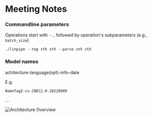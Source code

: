 # Meeting Notes

### Commandline parameters

Operations start with `--`, followed by operation's subparameters (e.g.,
`batch_size`)

```
./linpipe --tag sth sth --parse sth sth
```

### Model names

achitecture-language(opt)-info-date

E.g.

```
NameTag2-cs-CNEC2.0-20220909
```

...

![Architecture Overview](overview1.png)
